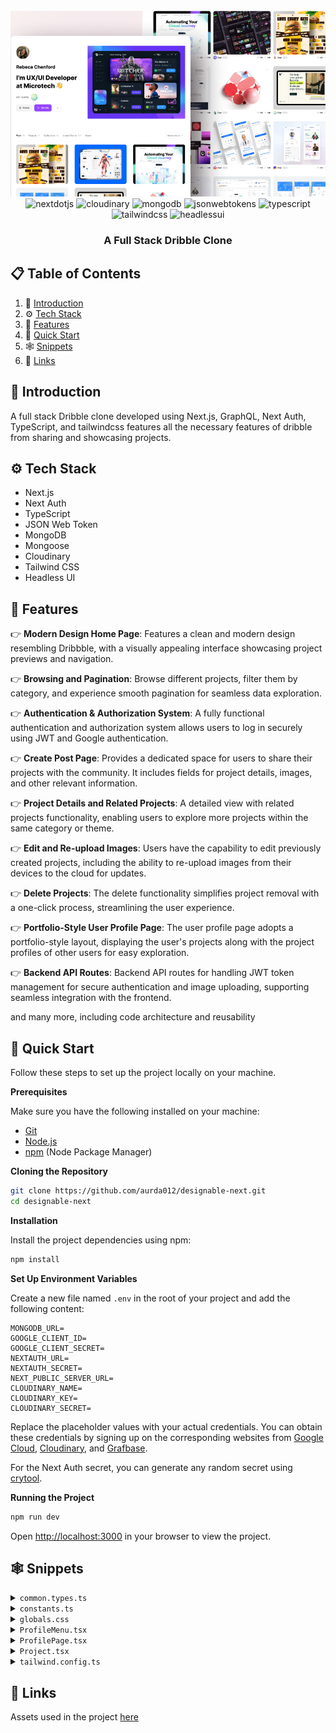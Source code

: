 <div align="center">
  <br />
    <img src="https://raw.githubusercontent.com/aurda012/designable-next/main/public/gtihub-banner.png" alt="Project Banner">
  <br />

  <div>
    <img src="https://img.shields.io/badge/-Next_JS-black?style=for-the-badge&logoColor=white&logo=nextdotjs&color=000000" alt="nextdotjs" />
    <img src="https://img.shields.io/badge/-Cloudinary-black?style=for-the-badge&logoColor=white&logo=cloudinary&color=3448C5" alt="cloudinary" />
    <img src="https://img.shields.io/badge/MongoDB-4EA94B?style=for-the-badge&logo=mongodb&logoColor=white" alt="mongodb" />
    <img src="https://img.shields.io/badge/-JSON_Web_Tokens-black?style=for-the-badge&logoColor=white&logo=jsonwebtokens&color=000000" alt="jsonwebtokens" />
    <img src="https://img.shields.io/badge/-Typescript-black?style=for-the-badge&logoColor=white&logo=typescript&color=3178C6" alt="typescript" />
    <img src="https://img.shields.io/badge/-Tailwind_CSS-black?style=for-the-badge&logoColor=white&logo=tailwindcss&color=06B6D4" alt="tailwindcss" />
     <img src="https://img.shields.io/badge/-Headlessui-black?style=for-the-badge&logoColor=white&logo=headlessui&color=66E3FF" alt="headlessui" />
  </div>

  <h3 align="center">A Full Stack Dribble Clone</h3>

</div>

## 📋 <a name="table">Table of Contents</a>

1. 🤖 [Introduction](#introduction)
2. ⚙️ [Tech Stack](#tech-stack)
3. 🔋 [Features](#features)
4. 🤸 [Quick Start](#quick-start)
5. 🕸️ [Snippets](#snippets)
6. 🔗 [Links](#links)

## <a name="introduction">🤖 Introduction</a>

A full stack Dribble clone developed using Next.js, GraphQL, Next Auth, TypeScript, and tailwindcss features all the necessary features of dribble from sharing and showcasing projects.

## <a name="tech-stack">⚙️ Tech Stack</a>

- Next.js
- Next Auth
- TypeScript
- JSON Web Token
- MongoDB
- Mongoose
- Cloudinary
- Tailwind CSS
- Headless UI

## <a name="features">🔋 Features</a>

👉 **Modern Design Home Page**: Features a clean and modern design resembling Dribbble, with a visually appealing interface showcasing project previews and navigation.

👉 **Browsing and Pagination**: Browse different projects, filter them by category, and experience smooth pagination for seamless data exploration.

👉 **Authentication & Authorization System**: A fully functional authentication and authorization system allows users to log in securely using JWT and Google authentication.

👉 **Create Post Page**: Provides a dedicated space for users to share their projects with the community. It includes fields for project details, images, and other relevant information.

👉 **Project Details and Related Projects**: A detailed view with related projects functionality, enabling users to explore more projects within the same category or theme.

👉 **Edit and Re-upload Images**: Users have the capability to edit previously created projects, including the ability to re-upload images from their devices to the cloud for updates.

👉 **Delete Projects**: The delete functionality simplifies project removal with a one-click process, streamlining the user experience.

👉 **Portfolio-Style User Profile Page**: The user profile page adopts a portfolio-style layout, displaying the user's projects along with the project profiles of other users for easy exploration.

👉 **Backend API Routes**: Backend API routes for handling JWT token management for secure authentication and image uploading, supporting seamless integration with the frontend.

and many more, including code architecture and reusability

## <a name="quick-start">🤸 Quick Start</a>

Follow these steps to set up the project locally on your machine.

**Prerequisites**

Make sure you have the following installed on your machine:

- [Git](https://git-scm.com/)
- [Node.js](https://nodejs.org/en)
- [npm](https://www.npmjs.com/) (Node Package Manager)

**Cloning the Repository**

```bash
git clone https://github.com/aurda012/designable-next.git
cd designable-next
```

**Installation**

Install the project dependencies using npm:

```bash
npm install
```

**Set Up Environment Variables**

Create a new file named `.env` in the root of your project and add the following content:

```env
MONGODB_URL=
GOOGLE_CLIENT_ID=
GOOGLE_CLIENT_SECRET=
NEXTAUTH_URL=
NEXTAUTH_SECRET=
NEXT_PUBLIC_SERVER_URL=
CLOUDINARY_NAME=
CLOUDINARY_KEY=
CLOUDINARY_SECRET=
```

Replace the placeholder values with your actual credentials. You can obtain these credentials by signing up on the corresponding websites from [Google Cloud](https://console.cloud.google.com), [Cloudinary](https://cloudinary.com/), and [Grafbase](https://grafbase.com/).

For the Next Auth secret, you can generate any random secret using [crytool](https://www.cryptool.org/en/cto/openssl).

**Running the Project**

```bash
npm run dev
```

Open [http://localhost:3000](http://localhost:3000) in your browser to view the project.

## <a name="snippets">🕸️ Snippets</a>

<details>
<summary><code>common.types.ts</code></summary>

```typescript
import { User, Session } from "next-auth";

export type FormState = {
  title: string;
  description: string;
  image: string;
  liveSiteUrl: string;
  githubUrl: string;
  category: string;
};

export interface ProjectInterface {
  _id: string;
  title: string;
  description: string;
  image: string;
  liveSiteUrl: string;
  githubUrl: string;
  category: string;
  createdBy: UserProfile;
}

export interface UserProfile {
  _id: string;
  id: string;
  name: string;
  email: string;
  description: string | null;
  avatarUrl: string;
  githubUrl: string | null;
  linkedinUrl: string | null;
  projects: ProjectInterface[];
}

export interface SessionInterface extends Session {
  user: User & {
    _id: string;
    id: string;
    name: string;
    email: string;
    avatarUrl: string;
  };
}

export interface ProjectForm {
  title: string;
  description: string;
  image: string;
  liveSiteUrl: string;
  githubUrl: string;
  category: string;
}
```

</details>

<details>
<summary><code>constants.ts</code></summary>

```typescript
export const NavLinks = [
  { href: "/", key: "Inspiration", text: "Inspiration" },
  { href: "/", key: "Find Projects", text: "Find Projects" },
  { href: "/", key: "Learn Development", text: "Learn Development" },
  { href: "/", key: "Career Advancement", text: "Career Advancement" },
  { href: "/", key: "Hire Developers", text: "Hire Developers" },
];

export const categoryFilters = [
  "Frontend",
  "Backend",
  "Full-Stack",
  "Mobile",
  "UI/UX",
  "Game Dev",
  "DevOps",
  "Data Science",
  "Machine Learning",
  "Cybersecurity",
  "Blockchain",
  "E-commerce",
  "Chatbots",
];

export const footerLinks = [
  {
    title: "For developers",
    links: [
      "Go Pro!",
      "Explore development work",
      "Development blog",
      "Code podcast",
      "Open-source projects",
      "Refer a Friend",
      "Code of conduct",
    ],
  },
  {
    title: "Hire developers",
    links: [
      "Post a job opening",
      "Post a freelance project",
      "Search for developers",
    ],
  },
  {
    title: "Brands",
    links: ["Advertise with us"],
  },
  {
    title: "Company",
    links: [
      "About",
      "Careers",
      "Support",
      "Media kit",
      "Testimonials",
      "API",
      "Terms of service",
      "Privacy policy",
      "Cookie policy",
    ],
  },
  {
    title: "Directories",
    links: [
      "Development jobs",
      "Developers for hire",
      "Freelance developers for hire",
      "Tags",
      "Places",
    ],
  },
  {
    title: "Development assets",
    links: [
      "Code Marketplace",
      "GitHub Marketplace",
      "NPM Registry",
      "Packagephobia",
    ],
  },
  {
    title: "Development Resources",
    links: [
      "Freelancing",
      "Development Hiring",
      "Development Portfolio",
      "Development Education",
      "Creative Process",
      "Development Industry Trends",
    ],
  },
];
```

</details>

<details>
<summary><code>globals.css</code></summary>

```css
@import url("https://fonts.googleapis.com/css2?family=Inter:wght@400;500;600;700;800&display=swap");

@tailwind base;
@tailwind components;
@tailwind utilities;

* {
  margin: 0;
  padding: 0;
  box-sizing: border-box;
}

body {
  font-family: Inter;
}

.flexCenter {
  @apply flex justify-center items-center;
}

.flexBetween {
  @apply flex justify-between items-center;
}

.flexStart {
  @apply flex items-center justify-start;
}

.text-small {
  @apply text-sm font-medium;
}

.paddings {
  @apply lg:px-20 py-6 px-5;
}

::-webkit-scrollbar {
  width: 5px;
  height: 4px;
}

::-webkit-scrollbar-thumb {
  background: #888;
  border-radius: 12px;
}

.modal-head-text {
  @apply md:text-5xl text-3xl font-extrabold text-left max-w-5xl w-full;
}

.no-result-text {
  @apply w-full text-center my-10 px-2;
}

/* Project Details */
.user-actions_section {
  @apply fixed max-md:hidden flex gap-4 flex-col right-10 top-20;
}

.user-info {
  @apply flex flex-wrap whitespace-nowrap text-sm font-normal gap-2 w-full;
}

/* Home */
.projects-grid {
  @apply grid xl:grid-cols-4 md:grid-cols-3 sm:grid-cols-2 grid-cols-1 gap-10 mt-10 w-full;
}

/* Project Actions */
.edit-action_btn {
  @apply p-3 text-gray-100 bg-light-white-400 rounded-lg text-sm font-medium;
}

.delete-action_btn {
  @apply p-3 text-gray-100 hover:bg-red-600 rounded-lg text-sm font-medium;
}

/* Related Project Card */
.related_project-card {
  @apply flex-col rounded-2xl min-w-[210px] min-h-[197px];
}

.related_project-card_title {
  @apply justify-end items-end w-full h-1/3 bg-gradient-to-b from-transparent to-black/50 rounded-b-2xl gap-2 absolute bottom-0 right-0 font-semibold text-lg text-white p-4;
}

.related_projects-grid {
  @apply grid xl:grid-cols-4 md:grid-cols-3 sm:grid-cols-2 grid-cols-1 gap-8 mt-5;
}

/* Custom Menu */
.custom_menu-btn {
  @apply gap-4 w-full rounded-md bg-light-white-100 p-4 text-base outline-none capitalize;
}

.custom_menu-items {
  @apply flex-col absolute left-0 mt-2 xs:min-w-[300px] w-fit max-h-64 origin-top-right rounded-xl bg-white border border-nav-border shadow-menu overflow-y-auto;
}

.custom_menu-item {
  @apply text-left w-full px-5 py-2 text-sm hover:bg-light-white-100 self-start whitespace-nowrap capitalize;
}

/* Footer */
.footer {
  @apply flex-col paddings w-full gap-20 bg-light-white;
}

.footer_copyright {
  @apply max-sm:flex-col w-full text-sm font-normal;
}

.footer_column {
  @apply flex-1 flex flex-col gap-3 text-sm min-w-max;
}

/* Form Field */
.form_field-input {
  @apply w-full outline-0 bg-light-white-100 rounded-xl p-4;
}

/* Modal */
.modal {
  @apply fixed z-10 left-0 right-0 top-0 bottom-0 mx-auto bg-black/80;
}

.modal_wrapper {
  @apply flex justify-start items-center flex-col absolute h-[95%] w-full bottom-0 bg-white rounded-t-3xl lg:px-40 px-8 pt-14 pb-72 overflow-auto;
}

/* Navbar */
.navbar {
  @apply py-5 px-8 border-b border-nav-border gap-4;
}

/* Profile Menu */
.profile_menu-items {
  @apply flex-col absolute right-1/2 translate-x-1/2 mt-3 p-7 sm:min-w-[300px] min-w-max rounded-xl bg-white border border-nav-border shadow-menu;
}

/* Profile Card */
.profile_card-title {
  @apply justify-end items-end w-full h-1/3 bg-gradient-to-b from-transparent to-black/50 rounded-b-2xl gap-2 absolute bottom-0 right-0 font-semibold text-lg text-white p-4;
}

/* Project Form */
.form {
  @apply flex-col w-full lg:pt-24 pt-12 gap-10 text-lg max-w-5xl mx-auto;
}

.form_image-container {
  @apply w-full lg:min-h-[400px] min-h-[200px] relative;
}

.form_image-label {
  @apply z-10 text-center w-full h-full p-20 text-gray-100 border-2 border-gray-50 border-dashed;
}

.form_image-input {
  @apply absolute z-30 w-full opacity-0 h-full cursor-pointer;
}

/* Profile Projects */
.profile_projects {
  @apply grid xl:grid-cols-4 md:grid-cols-3 sm:grid-cols-2 grid-cols-1 gap-8 mt-5;
}
```

</details>

<details>
<summary><code>ProfileMenu.tsx</code></summary>

```typescript
"use client";

import Link from "next/link";
import Image from "next/image";
import { signOut } from "next-auth/react";
import { Fragment, useState } from "react";
import { Menu, Transition } from "@headlessui/react";

import { SessionInterface } from "@/common.types";

const ProfileMenu = ({ session }: { session: SessionInterface }) => {
  const [openModal, setOpenModal] = useState(false);

  return (
    <div className="flexCenter z-10 flex-col relative">
      <Menu as="div">
        <Menu.Button
          className="flexCenter"
          onMouseEnter={() => setOpenModal(true)}
        >
          {session?.user?.image && (
            <Image
              src={session.user.image}
              width={40}
              height={40}
              className="rounded-full"
              alt="user profile image"
            />
          )}
        </Menu.Button>

        <Transition
          show={openModal}
          as={Fragment}
          enter="transition ease-out duration-200"
          enterFrom="transform opacity-0 scale-95"
          enterTo="transform opacity-100 scale-100"
          leave="transition ease-in duration-75"
          leaveFrom="transform opacity-100 scale-100"
          leaveTo="transform opacity-0 scale-95"
        >
          <Menu.Items
            static
            className="flexStart profile_menu-items"
            onMouseLeave={() => setOpenModal(false)}
          >
            <div className="flex flex-col items-center gap-y-4">
              {session?.user?.image && (
                <Image
                  src={session?.user?.image}
                  className="rounded-full"
                  width={80}
                  height={80}
                  alt="profile Image"
                />
              )}
              <p className="font-semibold">{session?.user?.name}</p>
            </div>

            <div className="flex flex-col gap-3 pt-10 items-start w-full">
              <Menu.Item>
                <Link
                  href={`/profile/${session?.user?.id}`}
                  className="text-sm"
                >
                  Work Preferences
                </Link>
              </Menu.Item>
              <Menu.Item>
                <Link
                  href={`/profile/${session?.user?.id}`}
                  className="text-sm"
                >
                  Settings
                </Link>
              </Menu.Item>
              <Menu.Item>
                <Link
                  href={`/profile/${session?.user?.id}`}
                  className="text-sm"
                >
                  Profile
                </Link>
              </Menu.Item>
            </div>
            <div className="w-full flexStart border-t border-nav-border mt-5 pt-5">
              <Menu.Item>
                <button
                  type="button"
                  className="text-sm"
                  onClick={() => signOut()}
                >
                  Sign out
                </button>
              </Menu.Item>
            </div>
          </Menu.Items>
        </Transition>
      </Menu>
    </div>
  );
};

export default ProfileMenu;
```

</details>

<details>
<summary><code>ProfilePage.tsx</code></summary>

```typescript
import Image from "next/image";

import Link from "next/link";
import Button from "./Button";
import ProjectCard from "./ProjectCard";
import { User } from "@/lib/database/models/user.model";

type Props = {
  user: User;
};

const ProfilePage = ({ user }: Props) => (
  <section className="flexCenter flex-col max-w-10xl w-full mx-auto paddings">
    <section className="flexBetween max-lg:flex-col gap-10 w-full">
      <div className="flex items-start flex-col w-full">
        <Image
          src={user?.avatarUrl}
          width={100}
          height={100}
          className="rounded-full"
          alt="user image"
        />
        <p className="text-4xl font-bold mt-10">{user?.name}</p>
        <p className="md:text-5xl text-3xl font-extrabold md:mt-10 mt-5 max-w-lg">
          I’m a Software Engineer 👋
        </p>

        <div className="flex mt-8 gap-5 w-full flex-wrap">
          <Button
            title="Follow"
            leftIcon="/plus-round.svg"
            bgColor="bg-light-white-400 !w-max"
            textColor="text-black-100"
          />
          <Link href={`mailto:${user?.email}`}>
            <Button title="Hire Me" leftIcon="/email.svg" />
          </Link>
        </div>
      </div>

      {user?.projects?.length > 0 ? (
        <Image
          src={user?.projects[0]?.image}
          alt="project image"
          width={739}
          height={554}
          className="rounded-xl object-contain"
        />
      ) : (
        <Image
          src="/profile-post.png"
          width={739}
          height={554}
          alt="project image"
          className="rounded-xl"
        />
      )}
    </section>

    <section className="flexStart flex-col lg:mt-28 mt-16 w-full">
      <p className="w-full text-left text-lg font-semibold">Recent Work</p>

      <div className="profile_projects">
        {user?.projects?.map((project) => (
          <ProjectCard
            key={`${project?._id}`}
            id={JSON.stringify(project?._id)}
            image={project?.image}
            title={project?.title}
            name={user.name}
            avatarUrl={user.avatarUrl}
            userId={user.id}
          />
        ))}
      </div>
    </section>
  </section>
);

export default ProfilePage;
```

</details>

<details>
<summary><code>Project.tsx</code></summary>

```typescript
import Image from "next/image";
import Link from "next/link";

import { getCurrentUser } from "@/lib/session";
import Modal from "@/components/Modal";
import ProjectActions from "@/components/ProjectActions";
import RelatedProjects from "@/components/RelatedProjects";
import { getProjectDetails } from "@/lib/actions/project.actions";

const Project = async ({ params: { id } }: { params: { id: string } }) => {
  const session = await getCurrentUser();
  const project = await getProjectDetails(id);

  if (!project)
    return <p className="no-result-text">Failed to fetch project info</p>;

  const renderLink = () => `/profile/${project?.createdBy?._id}`;

  return (
    <Modal>
      <section className="flexBetween gap-y-8 max-w-4xl max-xs:flex-col w-full">
        <div className="flex-1 flex items-start gap-5 w-full max-xs:flex-col">
          <Link href={renderLink()}>
            <Image
              src={project?.createdBy?.avatarUrl}
              width={50}
              height={50}
              alt="profile"
              className="rounded-full"
            />
          </Link>

          <div className="flex-1 flexStart flex-col gap-1">
            <p className="self-start text-lg font-semibold">{project?.title}</p>
            <div className="user-info">
              <Link href={renderLink()}>{project?.createdBy?.name}</Link>
              <Image src="/dot.svg" width={4} height={4} alt="dot" />
              <Link
                href={`/?category=${project?.category}`}
                className="text-primary-purple font-semibold"
              >
                {project?.category}
              </Link>
            </div>
          </div>
        </div>

        {session?.user?.email === project?.createdBy?.email && (
          <div className="flex justify-end items-center gap-2">
            <ProjectActions projectId={id} userId={session?.user?._id} />
          </div>
        )}
      </section>

      <section className="mt-14">
        <Image
          src={`${project?.image}`}
          className="object-cover rounded-2xl"
          width={1064}
          height={798}
          alt="poster"
        />
      </section>

      <section className="flexCenter flex-col mt-20">
        <p className="max-w-5xl text-xl font-normal">{project?.description}</p>

        <div className="flex flex-wrap mt-5 gap-5">
          <Link
            href={project?.githubUrl}
            target="_blank"
            rel="noreferrer"
            className="flexCenter gap-2 tex-sm font-medium text-primary-purple"
          >
            🖥 <span className="underline">Github</span>
          </Link>
          <Image src="/dot.svg" width={4} height={4} alt="dot" />
          <Link
            href={project?.liveSiteUrl}
            target="_blank"
            rel="noreferrer"
            className="flexCenter gap-2 tex-sm font-medium text-primary-purple"
          >
            🚀 <span className="underline">Live Site</span>
          </Link>
        </div>
      </section>

      <section className="flexCenter w-full gap-8 mt-28">
        <span className="w-full h-0.5 bg-light-white-200" />
        <Link href={renderLink()} className="min-w-[82px] h-[82px]">
          <Image
            src={project?.createdBy?.avatarUrl}
            className="rounded-full"
            width={82}
            height={82}
            alt="profile image"
          />
        </Link>
        <span className="w-full h-0.5 bg-light-white-200" />
      </section>

      <RelatedProjects userId={session?.user?._id} projectId={id} />
    </Modal>
  );
};

export default Project;
```

</details>

<details>
<summary><code>tailwind.config.ts</code></summary>

```typescript
tailwind.config.ts;
/** @type {import('tailwindcss').Config} */
module.exports = {
  content: [
    "./pages/**/*.{js,ts,jsx,tsx,mdx}",
    "./components/**/*.{js,ts,jsx,tsx,mdx}",
    "./app/**/*.{js,ts,jsx,tsx,mdx}",
  ],
  theme: {
    extend: {
      colors: {
        "nav-border": "#EBEAEA",
        "light-white": "#FAFAFB",
        "light-white-100": "#F1F4F5",
        "light-white-200": "#d7d7d7",
        "light-white-300": "#F3F3F4",
        "light-white-400": "#E2E5F1",
        "light-white-500": "#E4E4E4",
        gray: "#4D4A4A",
        "gray-100": "#3d3d4e",
        "black-100": "#252525",
        "primary-purple": "#9747FF",
        "gray-50": "#D9D9D9",
      },
      boxShadow: {
        menu: "0px 159px 95px rgba(13,12,34,0.01), 0px 71px 71px rgba(13,12,34,0.02), 0px 18px 39px rgba(13,12,34,0.02), 0px 0px 0px rgba(13,12,34,0.02)",
      },
      screens: {
        xs: "400px",
      },
      maxWidth: {
        "10xl": "1680px",
      },
    },
  },
  plugins: [],
};
```

</details>

## <a name="links">🔗 Links</a>

Assets used in the project [here](https://drive.google.com/file/d/1l3_LHBjWOXokxlTIUJAyMp4gBoUHP_H4/view)
